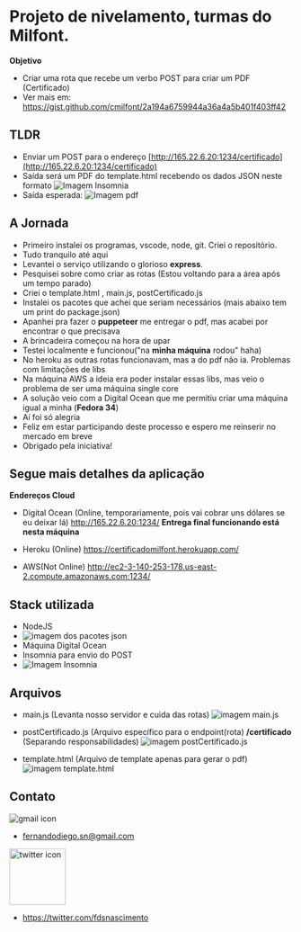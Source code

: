 # Projeto de nivelamento, turmas do Milfont.


  **Objetivo**
- Criar uma rota que recebe um verbo POST para criar um PDF (Certificado)
- Ver mais em: 
https://gist.github.com/cmilfont/2a194a6759944a36a4a5b401f403ff42

## TLDR
- Enviar um POST para o endereço [http://165.22.6.20:1234/certificado](http://165.22.6.20:1234/certificado)
- Saída será um PDF do template.html recebendo os dados JSON neste formato
![Imagem Insomnia](img/insomnia.png)
- Saída esperada:
![Imagem pdf](img/imgpdf.png)

## A Jornada
 - Primeiro instalei os programas, vscode, node, git. Criei o repositório. 
 - Tudo tranquilo até aqui
 - Levantei o serviço utilizando o glorioso **express**.
 - Pesquisei sobre como criar as rotas (Estou voltando para a área após um tempo parado)
 - Criei o template.html , main.js, postCertificado.js
 - Instalei os pacotes que achei que seriam necessários (mais abaixo tem um print do package.json) 
 - Apanhei pra fazer o **puppeteer** me entregar o pdf, mas acabei por encontrar o que precisava
 - A brincadeira começou na hora de upar
 - Testei localmente e funcionou("na **minha máquina** rodou" haha)
 - No heroku as outras rotas funcionavam, mas a do pdf não ia. Problemas com limitações de libs
 - Na máquina AWS a ideia era poder instalar essas libs, mas veio o problema de ser uma máquina single core
 - A solução veio com a Digital Ocean que me permitiu criar uma máquina igual a minha (**Fedora 34**)
 - Aí foi só alegria
 - Feliz em estar participando deste processo e espero me reinserir no mercado em breve
 - Obrigado pela iniciativa!
 
 ## Segue mais detalhes da aplicação
 
**Endereços Cloud**

 - Digital Ocean (Online, temporariamente, pois vai cobrar uns dólares se eu deixar lá)
http://165.22.6.20:1234/
**Entrega final funcionando está nesta máquina**

  

- Heroku (Online)
https://certificadomilfont.herokuapp.com/

  

- AWS(Not Online)
http://ec2-3-140-253-178.us-east-2.compute.amazonaws.com:1234/

## Stack utilizada
- NodeJS
- ![imagem dos pacotes json](img/json.png)
- Máquina Digital Ocean
- Insomnia para envio do POST
- ![Imagem Insomnia](img/insomnia.png)


## Arquivos

 - main.js (Levanta nosso servidor e cuida das rotas)
 ![imagem main.js](img/main.png)
 
 - postCertificado.js (Arquivo específico para o endpoint(rota) **/certificado** (Separando responsabilidades)
 ![imagem postCertificado.js](img/postCertificado.png)
 
 -  template.html (Arquivo de template apenas para gerar o pdf)
 ![imagem template.html](img/template.png)


## Contato

![gmail icon](https://ssl.gstatic.com/ui/v1/icons/mail/rfr/logo_gmail_lockup_dark_2x_r2.png)

- fernandodiego.sn@gmail.com

<img src="https://www.pngkit.com/png/detail/303-3035037_line-clipart-computer-icons-social-media-facebook-small.png" alt="twitter icon" width="100" height="100"/>

- https://twitter.com/fdsnascimento